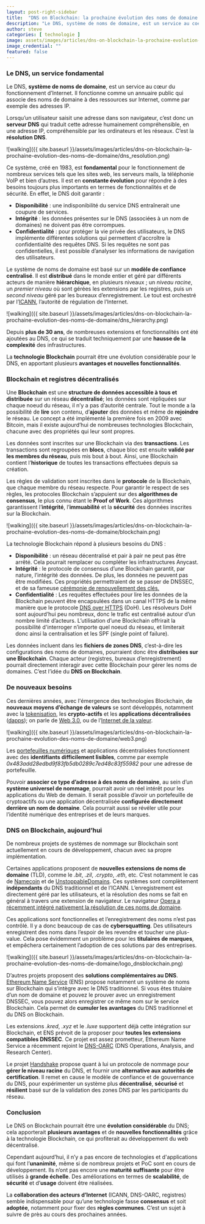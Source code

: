 ```yaml
---
layout: post-right-sidebar
title:  "DNS on Blockchain: la prochaine évolution des noms de domaine ?"
description: "Le DNS, système de noms de domaine, est un service au coeur du fonctionnement d’Internet. La technologie Blockchain pourrait être une évolution considérable pour le DNS, en apportant plusieurs avantages et nouvelles fonctionnalités."
author: steve
categories: [ technologie ]
image: assets/images/articles/dns-on-blockchain-la-prochaine-evolution-des-noms-de-domaine/DoB.jpg
image_credential: ""
featured: false 
---
```


### Le DNS, un service fondamental

Le DNS, **système de noms de domaine**, est un service au cœur du fonctionnement d’Internet. Il fonctionne comme un annuaire public qui associe des noms de domaine à des ressources sur Internet, comme par exemple des adresses IP.

Lorsqu’un utilisateur saisit une adresse dans son navigateur, c’est donc un **serveur DNS** qui traduit cette adresse humainement compréhensible, en une adresse IP, compréhensible par les ordinateurs et les réseaux. C’est la **résolution DNS**.


![walking]({{ site.baseurl }}/assets/images/articles/dns-on-blockchain-la-prochaine-evolution-des-noms-de-domaine/dns_resolution.png)

Ce système, créé en 1983, est **fondamental** pour le fonctionnement de nombreux services tels que les sites web, les serveurs mails, la téléphonie VoIP et bien d’autres. Il est en **constante évolution** pour répondre à des besoins toujours plus importants en termes de fonctionnalités et de sécurité. En effet, le DNS doit garantir : 

- **Disponibilité** : une indisponibilité du service DNS entraînerait une coupure de services.
- **Intégrité** : les données présentes sur le DNS (associées à un nom de domaines) ne doivent pas être corrompues.
- **Confidentialité** : pour protéger la vie privée des utilisateurs, le DNS implémente différentes solutions qui permettent d'accroître la confidentialité des requêtes DNS. Si les requêtes ne sont pas confidentielles, il est possible d’analyser les informations de navigation des utilisateurs.

Le système de noms de domaine est basé sur un **modèle de confiance centralisé**. Il est **distribué** dans le monde entier et géré par différents acteurs de manière **hiérarchique**, en plusieurs niveaux ; un _niveau racine_, un _premier niveau_ où sont gérées les extensions par les registres, puis un _second niveau_ géré par les bureaux d’enregistrement. Le tout est orchestré par l’[ICANN](https://www.icann.org/fr), l’autorité de régulation de l’Internet. 


![walking]({{ site.baseurl }}/assets/images/articles/dns-on-blockchain-la-prochaine-evolution-des-noms-de-domaine/dns_hierarchy.png)

Depuis **plus de 30 ans**, de nombreuses extensions et fonctionnalités ont été ajoutées au DNS, ce qui se traduit techniquement par une **hausse de la complexité** des infrastructures. 

La **technologie Blockchain** pourrait être une évolution considérable pour le DNS, en apportant plusieurs **avantages et nouvelles fonctionnalités**. 

### Blockchain et registres décentralisés

Une **Blockchain** est une **structure de données accessible à tous et distribuée** sur un réseau **décentralisé**; les données sont répliquées sur chaque noeud du réseau, il n’y a pas d’autorité centrale. Tout le monde a la possibilité de **lire** son contenu, d’**ajouter** des données et même de **rejoindre** le réseau. Le concept a été implémenté la première fois en 2009 avec Bitcoin, mais il existe aujourd’hui de nombreuses technologies Blockchain, chacune avec des propriétés qui leur sont propres. 

Les données sont inscrites sur une Blockchain via des **transactions**. Les transactions sont regroupées en **blocs**, chaque bloc est ensuite **validé par les membres du réseau**, puis mis bout à bout. Ainsi, une Blockchain contient l’**historique** de toutes les transactions effectuées depuis sa création. 

Les règles de validation sont inscrites dans le **protocole** de la Blockchain, que chaque membre du réseau respecte. Pour garantir le respect de ses règles, les protocoles Blockchain s’appuient sur des **algorithmes de consensus**, le plus connu étant le **Proof of Work**. Ces algorithmes garantissent l’**intégrité**, l’**immuabilité** et la **sécurité** des données inscrites sur la Blockchain.


![walking]({{ site.baseurl }}/assets/images/articles/dns-on-blockchain-la-prochaine-evolution-des-noms-de-domaine/blockchain.png)

La technologie Blockchain répond à plusieurs besoins du DNS :
- **Disponibilité** : un réseau décentralisé et pair à pair ne peut pas être arrêté. Cela pourrait remplacer ou compléter les infrastructures Anycast.  
- **Intégrité** : le protocole de consensus d’une Blockchain garantit, par nature, l’intégrité des données. De plus, les données ne peuvent pas être modifiées. Ces propriétés permettraient de se passer de DNSSEC, et de sa fameuse [cérémonie de renouvellement des clés.](https://www.nextinpact.com/brief/dnssec---quand-un-coffre-fort--physique--decale-le-renouvellement-des-cles-zsk-11293.htm)
- **Confidentialité** : Les requêtes effectuées pour lire les données de la Blockchain peuvent être encapsulées dans un canal HTTPS de la même manière que le protocole [DNS over HTTPS](https://www.nextinpact.com/news/108780-quest-ce-que-dns-over-https-doh-quest-ce-que-cela-peut-vous-apporter.htm) (DoH). Les résolveurs DoH sont aujourd’hui peu nombreux, donc le trafic est centralisé autour d’un nombre limité d’acteurs. L’utilisation d’une Blockchain offrirait la possibilité d'interroger n’importe quel noeud du réseau, et limiterait donc ainsi la centralisation et les SPF (single point of failure). 

Les données incluent dans les **fichiers de zones DNS**, c’est-à-dire les configurations des noms de domaines, pourraient donc être **distribuées sur une Blockchain**. Chaque acteur (registres, bureaux d’enregistrement) pourrait directement interagir avec cette Blockchain pour gérer les noms de domaines. C’est l’idée du **DNS on Blockchain**.

### De nouveaux besoins

Ces dernières années, avec l'émergence des technologies Blockchain, de **nouveaux moyens d’échange de valeurs** se sont développés, notamment avec la [tokenisation](https://blockchainfrance.net/2018/05/22/comprendre-la-tokenisation/), les **crypto-actifs** et les **applications décentralisées** ([dapps](https://bitconseil.fr/applications-decentralisees-dapp-dapps/)); on parle de [Web 3.0](https://blockchainfrance.net/2018/05/22/comprendre-le-web-decentralise/), ou de l’[Internet de la valeur](https://medium.com/swlh/what-is-the-internet-of-values-3f14b5d35a90).

![walking]({{ site.baseurl }}/assets/images/articles/dns-on-blockchain-la-prochaine-evolution-des-noms-de-domaine/web3.png)

Les [portefeuilles numériques](https://www.journaldunet.fr/patrimoine/guide-des-finances-personnelles/1208977-wallet/) et applications décentralisées fonctionnent avec des **identifiants difficilement lisibles**, comme par exemple _0x483add28edbd9f83fb5db0289c7ed48c83f55982_ pour une adresse de portefeuille. 

Pouvoir **associer ce type d’adresse à des noms de domaine**, au sein d’un **système universel de nommage**, pourrait avoir un réel intérêt pour les applications du Web de demain. Il serait possible d’avoir un portefeuille de cryptoactifs ou une application décentralisée **configurée directement derrière un nom de domaine**. Cela pourrait aussi se révéler utile pour l’identité numérique des entreprises et de leurs marques. 

### DNS on Blockchain, aujourd’hui

De nombreux projets de systèmes de nommage sur Blockchain sont actuellement en cours de développement, chacun avec sa propre implémentation. 

Certaines applications proposent de **nouvelles extensions de noms de domaine** (TLD), comme le _.bit_, _.zil_, _.crypto_, _.eth_, etc. C’est notamment le cas de [Namecoin](https://www.namecoin.org/) et de [UnstoppableDomains](https://unstoppabledomains.com/). Ces systèmes sont complètement **indépendants** du DNS traditionnel et de l’ICANN. L’enregistrement est directement géré par les utilisateurs, et la résolution des noms se fait en général à travers une extension de navigateur. Le navigateur [Opera a récemment intégré nativement la résolution de ces noms de domaine](https://journalducoin.com/bitcoin/opera-domaines-crypto-bases-ethereum/).

Ces applications sont fonctionnelles et l’enregistrement des noms n’est pas contrôlé. Il y a donc beaucoup de cas de **cybersquatting**. Des utilisateurs enregistrent des noms dans l’espoir de les revendre et toucher une plus-value. Cela pose évidemment un problème pour les **titulaires de marques**, et empêchera certainement l’adoption de ces solutions par des entreprises. 


![walking]({{ site.baseurl }}/assets/images/articles/dns-on-blockchain-la-prochaine-evolution-des-noms-de-domaine/logo_dnsblockchain.png)

D’autres projets proposent des **solutions complémentaires au DNS**. [Ethereum Name Service](https://ens.domains/) (ENS) propose notamment un système de noms sur Blockchain qui s’intègre avec le DNS traditionnel. Si vous êtes titulaire d’un nom de domaine et pouvez le prouver avec un enregistrement DNSSEC, vous pouvez alors enregistrer ce même nom sur le service Blockchain. Cela permet de **cumuler les avantages** du DNS traditionnel et du DNS on Blockchain. 

Les extensions _.kred_, _.xyz_ et le _.luxe_ supportent déjà cette intégration sur Blockchain, et ENS prévoit de la proposer pour **toutes les extensions compatibles DNSSEC**. Ce projet est assez prometteur, Ethereum Name Service a récemment rejoint le [DNS-OARC](https://www.dns-oarc.net/) (DNS Operations, Analysis, and Research Center). 

Le projet [Handshake](https://handshake.org/) propose quant à lui un protocole de nommage pour **gérer le niveau racine** du DNS, et fournir une **alternative aux autorités de certification**. Il remet en cause le modèle de confiance et de gouvernance du DNS, pour expérimenter un système plus **décentralisé**, **sécurisé** et **résilient** basé sur de la validation des zones DNS par les participants du réseau. 

### Conclusion

Le DNS on Blockchain pourrait être une **évolution considérable** du DNS; cela apporterait **plusieurs avantages** et de **nouvelles fonctionnalités** grâce à la technologie Blockchain, ce qui profiterait au développement du web décentralisé. 

Cependant aujourd’hui, il n’y a pas encore de technologies et d'applications qui font l’**unanimité**, même si de nombreux projets et PoC sont en cours de développement. Ils n’ont pas encore une **maturité suffisante** pour être utilisés à **grande échelle**. Des améliorations en termes de **scalabilité**, de **sécurité** et d’**usage** doivent être réalisées.

La **collaboration des acteurs d’Internet** (ICANN, DNS-OARC, registres) semble indispensable pour qu’une technologie fasse **consensus** et soit **adoptée**, notamment pour fixer des **règles communes**.  C’est un sujet à suivre de près au cours des prochaines années.
